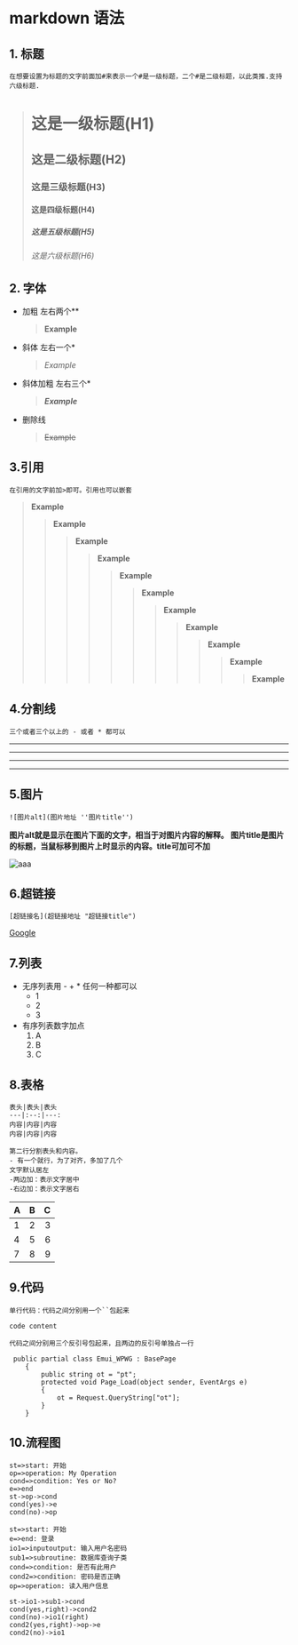 # markdown 语法
## 1. 标题
    在想要设置为标题的文字前面加#来表示一个#是一级标题，二个#是二级标题，以此类推.支持六级标题.
> # 这是一级标题(H1)
> ## 这是二级标题(H2)
> ### 这是三级标题(H3)
> #### 这是四级标题(H4)
> ##### 这是五级标题(H5)
> ###### 这是六级标题(H6)

## 2. 字体
+ 加粗 左右两个**
    > **Example**
+ 斜体 左右一个*
    > *Example*
+ 斜体加粗 左右三个*
    > ***Example***
+ 删除线
    > ~~Example~~

## 3.引用
    在引用的文字前加>即可。引用也可以嵌套
> **Example**
>>**Example**
>>>**Example**
>>>>**Example**
>>>>>**Example**
>>>>>>**Example**
>>>>>>>**Example**
>>>>>>>>**Example**
>>>>>>>>>**Example**
>>>>>>>>>>**Example**
>>>>>>>>>>>**Example**
## 4.分割线
    三个或者三个以上的 - 或者 * 都可以

---
----
***
*****

## 5.图片
    ![图片alt](图片地址 ''图片title'')

**图片alt就是显示在图片下面的文字，相当于对图片内容的解释。**
**图片title是图片的标题，当鼠标移到图片上时显示的内容。title可加可不加**

![aaa](https://ss0.baidu.com/6ONWsjip0QIZ8tyhnq/it/u=2795980557,2077253840&fm=58&bpow=1024&bpoh=1664 'Markdown')




## 6.超链接
    [超链接名](超链接地址 "超链接title")
[Google](https://wwww.google.com)

## 7.列表
+ 无序列表用 - + * 任何一种都可以
    + 1
    + 2  
    + 3
+ 有序列表数字加点
    1. A
    2. B
    3. C
 
## 8.表格
    表头|表头|表头
    ---|:--:|---:
    内容|内容|内容
    内容|内容|内容

    第二行分割表头和内容。
    - 有一个就行，为了对齐，多加了几个
    文字默认居左
    -两边加：表示文字居中
    -右边加：表示文字居右

A|B|C
---|:--:|---:
1|2|3
4|5|6
7|8|9
## 9.代码
    单行代码：代码之间分别用一个``包起来

`code content`

    代码之间分别用三个反引号包起来，且两边的反引号单独占一行

```
 public partial class Emui_WPWG : BasePage
    {
        public string ot = "pt";
        protected void Page_Load(object sender, EventArgs e)
        {
            ot = Request.QueryString["ot"];
        }
    }
```
## 10.流程图
```flow
st=>start: 开始
op=>operation: My Operation
cond=>condition: Yes or No?
e=>end
st->op->cond
cond(yes)->e
cond(no)->op
```


```flow 
st=>start: 开始 
e=>end: 登录 
io1=>inputoutput: 输入用户名密码 
sub1=>subroutine: 数据库查询子类 
cond=>condition: 是否有此用户 
cond2=>condition: 密码是否正确 
op=>operation: 读入用户信息

st->io1->sub1->cond 
cond(yes,right)->cond2 
cond(no)->io1(right) 
cond2(yes,right)->op->e 
cond2(no)->io1 
```



